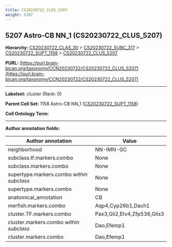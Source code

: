 ```yaml
---
title: CS20230722_CLUS_5207
weight: 5207
---
```

## 5207 Astro-CB NN_1 (CS20230722_CLUS_5207)
<b>Hierarchy: </b>
[CS20230722_CLAS_30](../CS20230722_CLAS_30) >
[CS20230722_SUBC_317](../CS20230722_SUBC_317) >
[CS20230722_SUPT_1158](../CS20230722_SUPT_1158) >
[CS20230722_CLUS_5207](../CS20230722_CLUS_5207)

**PURL:** [https://purl.brain-bican.org/taxonomy/CCN20230722/CS20230722_CLUS_5207](https://purl.brain-bican.org/taxonomy/CCN20230722/CS20230722_CLUS_5207)

---


**Labelset:** cluster (Rank: 0)

**Parent Cell Set:** 1158 Astro-CB NN_1 ([CS20230722_SUPT_1158](../CS20230722_SUPT_1158))



**Cell Ontology Term:** 

[MARKER GENES.]: #


---

[TRANSFERRED ANNOTATIONS.]: #


[AUTHOR ANNOTATION FIELDS.]: #


**Author annotation fields:**

| Author annotation | Value |
|-------------------|-------|
|neighborhood|NN-IMN-GC|
|subclass.tf.markers.combo|None|
|subclass.markers.combo|None|
|supertype.markers.combo _within subclass_|None|
|supertype.markers.combo|None|
|anatomical_annotation|CB|
|merfish.markers.combo|Aqp4,Cyp26b1,Dach1|
|cluster.TF.markers.combo|Pax3,Gli2,Etv4,Zfp536,Glis3|
|cluster.markers.combo _within subclass_|Dao,Efemp1|
|cluster.markers.combo|Dao,Efemp1|
